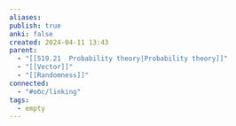 ```yaml
---
aliases: 
publish: true
anki: false
created: 2024-04-11 13:43
parent:
  - "[[519.21  Probability theory|Probability theory]]"
  - "[[Vector]]"
  - "[[Randomness]]"
connected:
  - "#обс/linking"
tags:
  - empty
---
```

